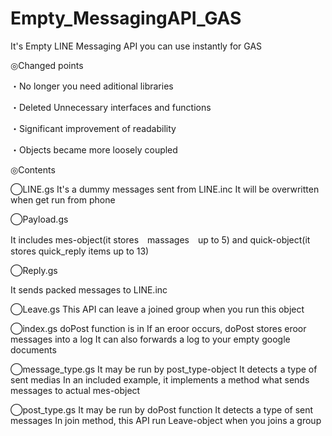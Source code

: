 # Empty_MessagingAPI_GAS
It's Empty LINE Messaging API you can use instantly for GAS

◎Changed points

・No longer you need aditional libraries

・Deleted Unnecessary interfaces and functions

・Significant improvement of readability

・Objects became more loosely coupled

◎Contents

◯LINE.gs
It's a dummy messages sent from LINE.inc
It will be overwritten when get run from phone

◯Payload.gs

It includes mes-object(it stores　massages　up to 5)
and quick-object(it stores quick_reply items up to 13)

◯Reply.gs

It sends packed messages to LINE.inc

◯Leave.gs
This API can leave a joined group when you run this object

◯index.gs
doPost function is in
If an eroor occurs, doPost stores eroor messages into a log
It can also forwards a log to your empty google documents

◯message_type.gs
It may be run by post_type-object
It detects a type of sent medias
In an included example, it implements a method what sends messages to actual mes-object

◯post_type.gs
It may be run by doPost function
It detects a type of sent messages
In join method, this API run Leave-object when you joins a group
